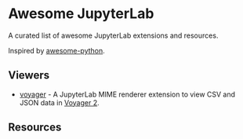 # Awesome JupyterLab

A curated list of awesome JupyterLab extensions and resources.

Inspired by [awesome-python](https://github.com/vinta/awesome-python).

## Viewers
* [voyager](https://github.com/altair-viz/jupyterlab_voyager) - A JupyterLab MIME renderer extension to view CSV and JSON data in [Voyager 2](https://github.com/vega/voyager#voyager-2).

## Resources
